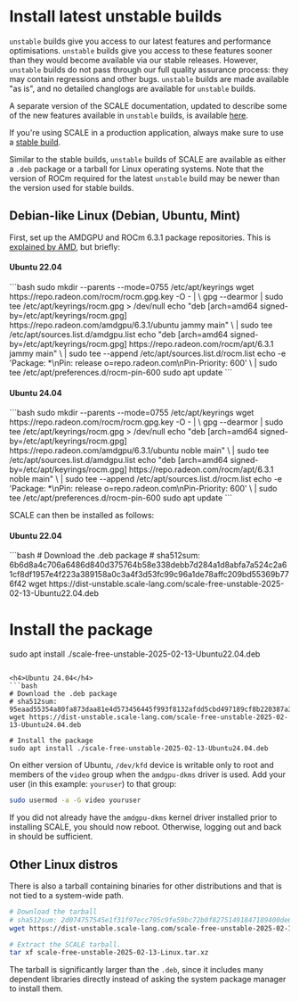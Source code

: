 # Install latest unstable builds

`unstable` builds give you access to our latest features and performance optimisations. `unstable` builds give you access to these features sooner than they would become available via our stable releases. However, `unstable` builds do not pass through our full quality assurance process: they may contain regressions and other bugs. `unstable` builds are made available "as is", and no detailed changlogs are available for `unstable` builds.

A separate version of the SCALE documentation, updated to describe some of the new features available in `unstable` builds, is available [here](https://unstable-docs.scale-lang.com/).

If you're using SCALE in a production application, always make sure to use a [stable build](https://docs.scale-lang.com/manual/how-to-install/).

Similar to the stable builds, `unstable` builds of SCALE are available as either a `.deb` package or a tarball for Linux operating systems. Note that the version of ROCm required for the latest `unstable` build may be newer than the version used for stable builds.


## Debian-like Linux (Debian, Ubuntu, Mint)

First, set up the AMDGPU and ROCm 6.3.1 package repositories. This is
[explained by AMD](https://rocm.docs.amd.com/projects/install-on-linux/en/docs-6.3.1/install/install-methods/package-manager/package-manager-ubuntu.html), but
briefly:

<h4>Ubuntu 22.04</h4>
```bash
sudo mkdir --parents --mode=0755 /etc/apt/keyrings
wget https://repo.radeon.com/rocm/rocm.gpg.key -O - | \
    gpg --dearmor | sudo tee /etc/apt/keyrings/rocm.gpg > /dev/null
echo "deb [arch=amd64 signed-by=/etc/apt/keyrings/rocm.gpg] https://repo.radeon.com/amdgpu/6.3.1/ubuntu jammy main" \
    | sudo tee /etc/apt/sources.list.d/amdgpu.list
echo "deb [arch=amd64 signed-by=/etc/apt/keyrings/rocm.gpg] https://repo.radeon.com/rocm/apt/6.3.1 jammy main" \
    | sudo tee --append /etc/apt/sources.list.d/rocm.list
echo -e 'Package: *\nPin: release o=repo.radeon.com\nPin-Priority: 600' \
    | sudo tee /etc/apt/preferences.d/rocm-pin-600
sudo apt update
```

<h4>Ubuntu 24.04</h4>
```bash
sudo mkdir --parents --mode=0755 /etc/apt/keyrings
wget https://repo.radeon.com/rocm/rocm.gpg.key -O - | \
    gpg --dearmor | sudo tee /etc/apt/keyrings/rocm.gpg > /dev/null
echo "deb [arch=amd64 signed-by=/etc/apt/keyrings/rocm.gpg] https://repo.radeon.com/amdgpu/6.3.1/ubuntu noble main" \
    | sudo tee /etc/apt/sources.list.d/amdgpu.list
echo "deb [arch=amd64 signed-by=/etc/apt/keyrings/rocm.gpg] https://repo.radeon.com/rocm/apt/6.3.1 noble main" \
    | sudo tee --append /etc/apt/sources.list.d/rocm.list
echo -e 'Package: *\nPin: release o=repo.radeon.com\nPin-Priority: 600' \
    | sudo tee /etc/apt/preferences.d/rocm-pin-600
sudo apt update
```

SCALE can then be installed as follows:

<h4>Ubuntu 22.04</h4>
```bash
# Download the .deb package
# sha512sum: 6b6d8a4c706a6486d840d375764b58e338debb7d284a1d8abfa7a524c2a61cf8df1957e4f223a389158a0c3a4f3d53fc99c96a1de78affc209bd55369b776f42
wget https://dist-unstable.scale-lang.com/scale-free-unstable-2025-02-13-Ubuntu22.04.deb

# Install the package
sudo apt install ./scale-free-unstable-2025-02-13-Ubuntu22.04.deb
```

<h4>Ubuntu 24.04</h4>
```bash
# Download the .deb package
# sha512sum: 95eaad55354a80fa873daa81e4d573456445f993f8132afdd5cbd497189cf8b220387a320b045e836828c8d15dc32a57bcbcf59f161d4cdbf09abfd29da4a423
wget https://dist-unstable.scale-lang.com/scale-free-unstable-2025-02-13-Ubuntu24.04.deb

# Install the package
sudo apt install ./scale-free-unstable-2025-02-13-Ubuntu24.04.deb
```

On either version of Ubuntu, `/dev/kfd` device is writable only to root and members of the `video` group when the `amdgpu-dkms` driver is used. Add your user (in this example: `youruser`) to that group:

```bash
sudo usermod -a -G video youruser
```

If you did not already have the `amdgpu-dkms` kernel driver installed prior to installing SCALE, you should now reboot. Otherwise, logging out and back in should be sufficient.

## Other Linux distros

There is also a tarball containing binaries for other distributions and that is not tied to a system-wide path.

```bash
# Download the tarball
# sha512sum: 2d074757545e1f31f97ecc795c9fe59bc72b0f82751491847189400de6fef005989a65889d1d7ce5b64cb07950fe693f7822beb1975ddb469ed005a234a75690
wget https://dist-unstable.scale-lang.com/scale-free-unstable-2025-02-13-Linux.tar.xz

# Extract the SCALE tarball.
tar xf scale-free-unstable-2025-02-13-Linux.tar.xz
```

The tarball is significantly larger than the `.deb`, since it includes many dependent libraries directly instead of asking the system package manager to install them.
